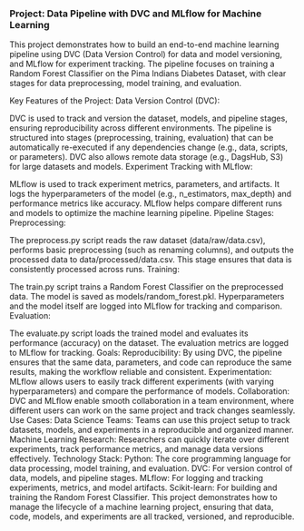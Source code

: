 ### Project: Data Pipeline with DVC and MLflow for Machine Learning

This project demonstrates how to build an end-to-end machine learning pipeline using DVC (Data Version Control) for data and model versioning, and MLflow for experiment tracking. The pipeline focuses on training a Random Forest Classifier on the Pima Indians Diabetes Dataset, with clear stages for data preprocessing, model training, and evaluation.

Key Features of the Project: Data Version Control (DVC):

DVC is used to track and version the dataset, models, and pipeline stages, ensuring reproducibility across different environments. The pipeline is structured into stages (preprocessing, training, evaluation) that can be automatically re-executed if any dependencies change (e.g., data, scripts, or parameters). DVC also allows remote data storage (e.g., DagsHub, S3) for large datasets and models. Experiment Tracking with MLflow:

MLflow is used to track experiment metrics, parameters, and artifacts. It logs the hyperparameters of the model (e.g., n_estimators, max_depth) and performance metrics like accuracy. MLflow helps compare different runs and models to optimize the machine learning pipeline. Pipeline Stages: Preprocessing:

The preprocess.py script reads the raw dataset (data/raw/data.csv), performs basic preprocessing (such as renaming columns), and outputs the processed data to data/processed/data.csv. This stage ensures that data is consistently processed across runs. Training:

The train.py script trains a Random Forest Classifier on the preprocessed data. The model is saved as models/random_forest.pkl. Hyperparameters and the model itself are logged into MLflow for tracking and comparison. Evaluation:

The evaluate.py script loads the trained model and evaluates its performance (accuracy) on the dataset. The evaluation metrics are logged to MLflow for tracking. Goals: Reproducibility: By using DVC, the pipeline ensures that the same data, parameters, and code can reproduce the same results, making the workflow reliable and consistent. Experimentation: MLflow allows users to easily track different experiments (with varying hyperparameters) and compare the performance of models. Collaboration: DVC and MLflow enable smooth collaboration in a team environment, where different users can work on the same project and track changes seamlessly. Use Cases: Data Science Teams: Teams can use this project setup to track datasets, models, and experiments in a reproducible and organized manner. Machine Learning Research: Researchers can quickly iterate over different experiments, track performance metrics, and manage data versions effectively. Technology Stack: Python: The core programming language for data processing, model training, and evaluation. DVC: For version control of data, models, and pipeline stages. MLflow: For logging and tracking experiments, metrics, and model artifacts. Scikit-learn: For building and training the Random Forest Classifier. This project demonstrates how to manage the lifecycle of a machine learning project, ensuring that data, code, models, and experiments are all tracked, versioned, and reproducible.